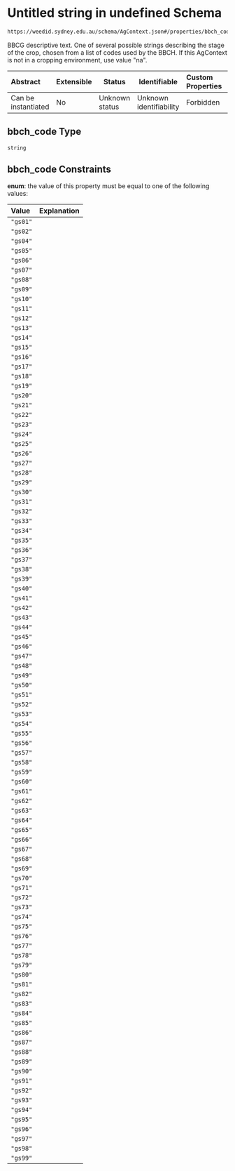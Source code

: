 # Untitled string in undefined Schema

```txt
https://weedid.sydney.edu.au/schema/AgContext.json#/properties/bbch_code
```

BBCG descriptive text.
One of several possible strings describing the stage of the crop, chosen from a list of codes used by the BBCH.
If this AgContext is not in a cropping environment, use value "na".


| Abstract            | Extensible | Status         | Identifiable            | Custom Properties | Additional Properties | Access Restrictions | Defined In                                                              |
| :------------------ | ---------- | -------------- | ----------------------- | :---------------- | --------------------- | ------------------- | ----------------------------------------------------------------------- |
| Can be instantiated | No         | Unknown status | Unknown identifiability | Forbidden         | Allowed               | none                | [AgContext.schema.json\*](AgContext.schema.json "open original schema") |

## bbch_code Type

`string`

## bbch_code Constraints

**enum**: the value of this property must be equal to one of the following values:

| Value    | Explanation |
| :------- | ----------- |
| `"gs01"` |             |
| `"gs02"` |             |
| `"gs04"` |             |
| `"gs05"` |             |
| `"gs06"` |             |
| `"gs07"` |             |
| `"gs08"` |             |
| `"gs09"` |             |
| `"gs10"` |             |
| `"gs11"` |             |
| `"gs12"` |             |
| `"gs13"` |             |
| `"gs14"` |             |
| `"gs15"` |             |
| `"gs16"` |             |
| `"gs17"` |             |
| `"gs18"` |             |
| `"gs19"` |             |
| `"gs20"` |             |
| `"gs21"` |             |
| `"gs22"` |             |
| `"gs23"` |             |
| `"gs24"` |             |
| `"gs25"` |             |
| `"gs26"` |             |
| `"gs27"` |             |
| `"gs28"` |             |
| `"gs29"` |             |
| `"gs30"` |             |
| `"gs31"` |             |
| `"gs32"` |             |
| `"gs33"` |             |
| `"gs34"` |             |
| `"gs35"` |             |
| `"gs36"` |             |
| `"gs37"` |             |
| `"gs38"` |             |
| `"gs39"` |             |
| `"gs40"` |             |
| `"gs41"` |             |
| `"gs42"` |             |
| `"gs43"` |             |
| `"gs44"` |             |
| `"gs45"` |             |
| `"gs46"` |             |
| `"gs47"` |             |
| `"gs48"` |             |
| `"gs49"` |             |
| `"gs50"` |             |
| `"gs51"` |             |
| `"gs52"` |             |
| `"gs53"` |             |
| `"gs54"` |             |
| `"gs55"` |             |
| `"gs56"` |             |
| `"gs57"` |             |
| `"gs58"` |             |
| `"gs59"` |             |
| `"gs60"` |             |
| `"gs61"` |             |
| `"gs62"` |             |
| `"gs63"` |             |
| `"gs64"` |             |
| `"gs65"` |             |
| `"gs66"` |             |
| `"gs67"` |             |
| `"gs68"` |             |
| `"gs69"` |             |
| `"gs70"` |             |
| `"gs71"` |             |
| `"gs72"` |             |
| `"gs73"` |             |
| `"gs74"` |             |
| `"gs75"` |             |
| `"gs76"` |             |
| `"gs77"` |             |
| `"gs78"` |             |
| `"gs79"` |             |
| `"gs80"` |             |
| `"gs81"` |             |
| `"gs82"` |             |
| `"gs83"` |             |
| `"gs84"` |             |
| `"gs85"` |             |
| `"gs86"` |             |
| `"gs87"` |             |
| `"gs88"` |             |
| `"gs89"` |             |
| `"gs90"` |             |
| `"gs91"` |             |
| `"gs92"` |             |
| `"gs93"` |             |
| `"gs94"` |             |
| `"gs95"` |             |
| `"gs96"` |             |
| `"gs97"` |             |
| `"gs98"` |             |
| `"gs99"` |             |
